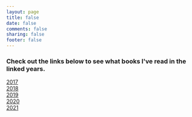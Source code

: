 ```yaml
---
layout: page
title: false
date: false
comments: false
sharing: false
footer: false
---
```


### Check out the links below to see what books I've read in the linked years.

 [2017](./2017.html)
 <br>
 [2018](./2018.html)
 <br>
 [2019](./2019.html)
 <br>
 [2020](./2020.html)
 <br>
 [2021](./2021.html)
